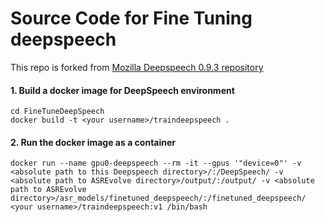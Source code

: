 # Source Code for Fine Tuning deepspeech

This repo is forked from [Mozilla Deepspeech 0.9.3 repository](https://github.com/mozilla/DeepSpeech/releases/tag/v0.9.3)


#### 1. Build a docker image for DeepSpeech environment

```
cd FineTuneDeepSpeech
docker build -t <your username>/traindeepspeech .
```

#### 2. Run the docker image as a container

```
docker run --name gpu0-deepspeech --rm -it --gpus '"device=0"' -v <absolute path to this Deepspeech directory>/:/DeepSpeech/ -v <absolute path to ASREvolve directory>/output/:/output/ -v <absolute path to ASREvolve directory>/asr_models/finetuned_deepspeech/:/finetuned_deepspeech/ <your username>/traindeepspeech:v1 /bin/bash
```

